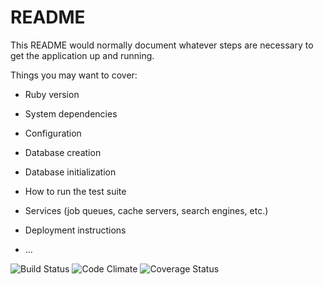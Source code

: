 # README

This README would normally document whatever steps are necessary to get the
application up and running.

Things you may want to cover:

* Ruby version

* System dependencies

* Configuration

* Database creation

* Database initialization

* How to run the test suite

* Services (job queues, cache servers, search engines, etc.)

* Deployment instructions

* ...

![Build Status](https://codeship.com/projects/243941/status?branch=master)
![Code Climate](https://codeclimate.com/github/koscim/beer-art-reviews.png)
![Coverage Status](https://coveralls.io/repos/koscim/beer-art-reviews/badge.png)
